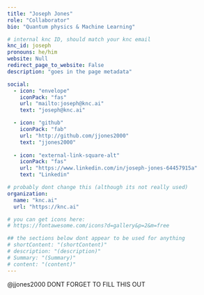 ```yaml
---
title: "Joseph Jones"
role: "Collaborator"
bio: "Quantum physics & Machine Learning"

# internal knc ID, should match your knc email
knc_id: joseph
pronouns: he/him
website: Null
redirect_page_to_website: False
description: "goes in the page metadata"

social:
  - icon: "envelope"
    iconPack: "fas"
    url: "mailto:joseph@knc.ai"
    text: "joseph@knc.ai"

  - icon: "github"
    iconPack: "fab"
    url: "http://github.com/jjones2000"
    text: "jjones2000"
  
  - icon: "external-link-square-alt"
    iconPack: "fas"
    url: "https://www.linkedin.com/in/joseph-jones-64457915a"
    text: "Linkedin"

# probably dont change this (although its not really used)
organization: 
  name: "knc.ai"
  url: "https://knc.ai"

# you can get icons here:
# https://fontawesome.com/icons?d=gallery&p=2&m=free

## the sections below dont appear to be used for anything
# shortContent: "(shortContent)"
# description: "(description)"
# Summary: "(Summary)"
# content: "(content)"
---
```


@jjones2000 DONT FORGET TO FILL THIS OUT